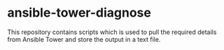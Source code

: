 # ansible-tower-diagnose
This repository contains scripts which is used to pull the required details from Ansible Tower and store the output in a text file.
